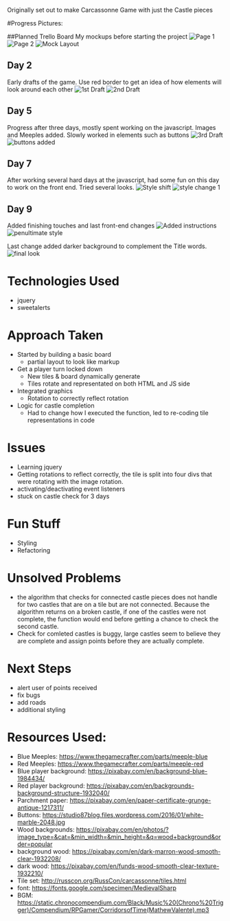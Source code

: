 Originally set out to make Carcassonne Game with just the Castle pieces

#Progress Pictures: 

##Planned Trello Board
My mockups before starting the project
![Page 1](./img/progress-pics/2.13.17-1.png)
![Page 2](./img/progress-pics/2.13.17-2.png)
![Mock Layout](./img/progress-pics/2.13.17-mock-layout.png)

## Day 2
Early drafts of the game. Use red border to get an idea of how elements will look around each other
![1st Draft](./img/progress-pics/2.14.17-1st-draft.png)
![2nd Draft](./img/progress-pics/2.14.17-2nd-draft.png)

## Day 5
Progress after three days, mostly spent working on the javascript. Images and Meeples added. Slowly worked in elements such as buttons
![3rd Draft](./img/progress-pics/2.16.17-3rd-draft.png)
![buttons added](./img/progress-pics/2.17.17-added-btns.png)

## Day 7
After working several hard days at the javascript, had some fun on this day to work on the front end. Tried several  looks. 
![Style shift](./img/progress-pics/2.18-added-style.png)
![style change 1](./img/progress-pics/2.18-addl-styling.png)

## Day 9
Added finishing touches and last front-end changes
![Added instructions](./img/progress-pics/2.20-instructions.png)
![penultimate style](./img/progress-pics/2.20-styling-change.png)

Last change added darker background to complement the Title words.
![final look](./img/progress-pics/2.20-final-style.png)


# Technologies Used
* jquery
* sweetalerts

# Approach Taken
* Started by building a basic board
	* partial layout to look like markup
* Get a player turn locked down
	* New tiles & board dynamically generate
	* Tiles rotate and representated on both HTML and JS side
* Integrated graphics
	* Rotation to correctly reflect rotation
* Logic for castle completion
	* Had to change how I executed the function, led to re-coding tile representations in code


# Issues
* Learning jquery
* Getting rotations to reflect correctly, the tile is split into four divs that were rotating with the image rotation.
* activating/deactivating event listeners
* stuck on castle check for 3 days


# Fun Stuff
* Styling
* Refactoring 

# Unsolved Problems
* the algorithm that checks for connected castle pieces does not handle for two castles that are on a tile but are not connected. Because the algorithm returns on a broken castle, if one of the castles were not complete, the function would end before getting a chance to check the second castle.
* Check for comleted castles is buggy, large castles seem to believe they are complete and assign points before they are actually complete.

# Next Steps
* alert user of points received
* fix bugs
* add roads
* additional styling



# Resources Used:
* Blue Meeples: https://www.thegamecrafter.com/parts/meeple-blue
* Red Meeples: https://www.thegamecrafter.com/parts/meeple-red
* Blue player background: https://pixabay.com/en/background-blue-1984434/
* Red player background: https://pixabay.com/en/backgrounds-background-structure-1932040/
* Parchment paper: https://pixabay.com/en/paper-certificate-grunge-antique-1217311/
* Buttons: https://studio87blog.files.wordpress.com/2016/01/white-marble-2048.jpg
* Wood backgrounds: https://pixabay.com/en/photos/?image_type=&cat=&min_width=&min_height=&q=wood+background&order=popular
* background wood: https://pixabay.com/en/dark-marron-wood-smooth-clear-1932208/
* dark wood: https://pixabay.com/en/funds-wood-smooth-clear-texture-1932210/
* Tile set: http://russcon.org/RussCon/carcassonne/tiles.html
* font: https://fonts.google.com/specimen/MedievalSharp
* BGM: https://static.chronocompendium.com/Black/Music%20(Chrono%20Trigger)/Compendium/RPGamer/CorridorsofTime(MathewValente).mp3